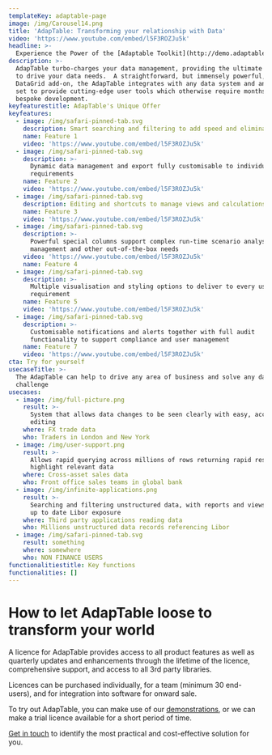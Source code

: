```yaml
---
templateKey: adaptable-page
image: /img/Carousel14.png
title: 'AdapTable: Transforming your relationship with Data'
video: 'https://www.youtube.com/embed/l5F3ROZJu5k'
headline: >-
  Experience the Power of the [Adaptable Toolkit](http://demo.adaptableblotter.com/)
description: >-
  AdapTable turbo-charges your data management, providing the ultimate toolkit
  to drive your data needs.  A straightforward, but immensely powerful, HTML5
  DataGrid add-on, the AdapTable integrates with any data system and any data
  set to provide cutting-edge user tools which otherwise require months of
  bespoke development.
keyfeaturestitle: AdapTable's Unique Offer
keyfeatures:
  - image: /img/safari-pinned-tab.svg
    description: Smart searching and filtering to add speed and eliminate errors
    name: Feature 1
    video: 'https://www.youtube.com/embed/l5F3ROZJu5k'
  - image: /img/safari-pinned-tab.svg
    description: >-
      Dynamic data management and export fully customisable to individual
      requirements
    name: Feature 2
    video: 'https://www.youtube.com/embed/l5F3ROZJu5k'
  - image: /img/safari-pinned-tab.svg
    description: Editing and shortcuts to manage views and calculations effectively
    name: Feature 3
    video: 'https://www.youtube.com/embed/l5F3ROZJu5k'
  - image: /img/safari-pinned-tab.svg
    description: >-
      Powerful special columns support complex run-time scenario analysis, user
      management and other out-of-the-box needs
    video: 'https://www.youtube.com/embed/l5F3ROZJu5k'
    name: Feature 4
  - image: /img/safari-pinned-tab.svg
    description: >-
      Multiple visualisation and styling options to deliver to every user
      requirement
    name: Feature 5
    video: 'https://www.youtube.com/embed/l5F3ROZJu5k'
  - image: /img/safari-pinned-tab.svg
    description: >-
      Customisable notifications and alerts together with full audit
      functionality to support compliance and user management
    name: Feature 7
    video: 'https://www.youtube.com/embed/l5F3ROZJu5k'
cta: Try for yourself
usecaseTitle: >-
  The AdapTable can help to drive any area of business and solve any data-driven
  challenge
usecases:
  - image: /img/full-picture.png
    result: >-
      System that allows data changes to be seen clearly with easy, accurate
      editing
    where: FX trade data
    who: Traders in London and New York
  - image: /img/user-support.png
    result: >-
      Allows rapid querying across millions of rows returning rapid results to
      highlight relevant data
    where: Cross-asset sales data
    who: Front office sales teams in global bank
  - image: /img/infinite-applications.png
    result: >-
      Searching and filtering unstructured data, with reports and views to show
      up to date Libor exposure
    where: Third party applications reading data
    who: Millions unstructured data records referencing Libor
  - image: /img/safari-pinned-tab.svg
    result: something
    where: somewhere
    who: NON FINANCE USERS
functionalitiestitle: Key functions
functionalities: []
---
```


# How to let AdapTable loose to transform your world

A licence for AdapTable provides access to all product features as well as quarterly updates and enhancements through the lifetime of the licence, comprehensive support, and access to all 3rd party libraries.

Licences can be purchased individually, for a team (minimum 30 end-users), and for integration into software for onward sale.

To try out AdapTable, you can make use of our [demonstrations](https://demo.adaptableblotter.com/), or we can make a trial licence available for a short period of time.

[Get in touch](mailto:sales@adaptabletools.com) to identify the most practical and cost-effective solution for you.

###
